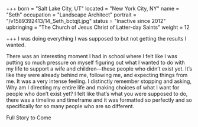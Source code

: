 +++
born = "Salt Lake City, UT"
located = "New York City, NY"
name = "Seth"
occupation = "Landscape Architect"
portrait = "/v1589392413/14_Seth_bctqjt.jpg"
status = "Inactive since 2012"
upbringing = "The Church of Jesus Christ of Latter-day Saints"
weight = 12

+++
I was doing everything I was supposed to but not getting the results I wanted.

There was an interesting moment I had in school where I felt like I was putting so much pressure on myself figuring out what I wanted to do with my life to support a wife and children—these people who didn’t exist yet. It’s like they were already behind me, following me, and expecting things from me. It was a very intense feeling. I distinctly remember stopping and asking, Why am I directing my entire life and making choices of what I want for people who don’t exist yet? I felt like that’s what you were supposed to do, there was a timeline and timeframe and it was formatted so perfectly and so specifically for so many people who are so different.

Full Story to Come